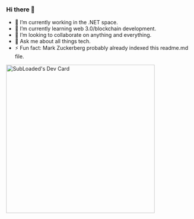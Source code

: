 ### Hi there 👋

- 🔭 I’m currently working in the .NET space.
- 🌱 I’m currently learning web 3.0/blockchain development. 
- 👯 I’m looking to collaborate on anything and everything. 
- 💬 Ask me about all things tech.
- ⚡ Fun fact: Mark Zuckerberg probably already indexed this readme.md file. 

<a href="https://app.daily.dev/SubLoaded"><img src="https://api.daily.dev/devcards/a0fa75ea8ee84a16a9c35cb413ab938f.png?r=sfm" width="400" alt="SubLoaded's Dev Card"/></a>
